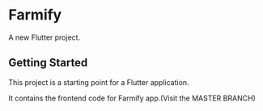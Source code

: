 # Farmify

A new Flutter project.

## Getting Started

This project is a starting point for a Flutter application.

It contains the frontend code for Farmify app.(Visit the MASTER BRANCH)
